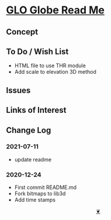 # [GLO Globe Read Me]( ./readme.html )

<!--@@@
<div class=iframe-resize ><iframe src=https://pushme-pullyou.github.io/tootoo-2021/lib-geo/glo-globe/ height=100% width=100% ></iframe></div>
_GLO Globe_

### Full Screen: [GLO Globe]( https://pushme-pullyou.github.io/tootoo-2021/lib-geo/glo-globe/ )
@@@-->


## Concept


## To Do / Wish List

* HTML file to use THR module
* Add scale to elevation 3D method

## Issues


## Links of Interest


## Change Log

### 2021-07-11

* update readme

### 2020-12-24

* First commit README.md
* Fork bitmaps to lib3d
* Add time stamps

<center><a href=javascript:window.scrollTo(0,0); class=aDingbat title="Scroll to top" > ❦ </a></center>
